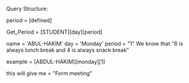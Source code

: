 Query Structure:


period = [defined]

Get_Period = [STUDENT][day][period]

name = 'ABUL-HAKIM'
day = 'Monday'
period = "1"
We know that "8 is always lunch break 
and 4 is always snack break"

example = [ABDUL-HAKIM][monday][1]

this will give me = "Form meeting"

